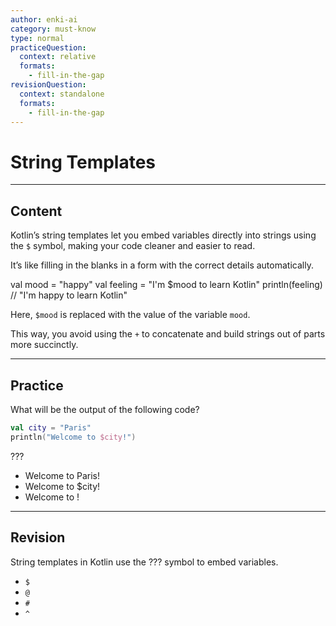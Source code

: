 ```yaml
---
author: enki-ai
category: must-know
type: normal
practiceQuestion:
  context: relative
  formats:
    - fill-in-the-gap
revisionQuestion:
  context: standalone
  formats:
    - fill-in-the-gap
---
```


# String Templates

---
## Content

Kotlin’s string templates let you embed variables directly into strings using the `$` symbol, making your code cleaner and easier to read.

It’s like filling in the blanks in a form with the correct details automatically.

val mood = "happy"
val feeling = "I'm $mood to learn Kotlin"
println(feeling) // "I'm happy to learn Kotlin"

Here, `$mood` is replaced with the value of the variable `mood`.

This way, you avoid using the `+` to concatenate and build strings out of parts more succinctly.


---
## Practice

What will be the output of the following code?

```kotlin
val city = "Paris"
println("Welcome to $city!")
```

???

- Welcome to Paris!
- Welcome to $city!
- Welcome to !


---
## Revision

String templates in Kotlin use the ??? symbol to embed variables.

- `$`
- `@`
- `#`
- `^`


